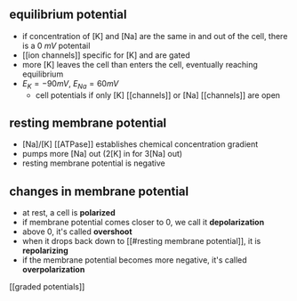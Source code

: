 ## equilibrium potential
- if concentration of [K] and [Na] are the same in and out of the cell, there is a 0 $mV$ potentail
- [[ion channels]] specific for [K] and are gated
- more [K] leaves the cell than enters the cell, eventually reaching equilibrium
- $E_K = -90 mV$, $E_{Na} = 60mV$
	- cell potentials if only \[K\] [[channels]] or \[Na\] [[channels]] are open
	
## resting membrane potential
- \[Na\]/\[K\] [[ATPase]] establishes chemical concentration gradient
- pumps more \[Na\] out (2[K] in for 3[Na] out)
- resting membrane potential is negative

## changes in membrane potential
- at rest, a cell is **polarized**
- if membrane potential comes closer to $0$, we call it **depolarization**
- above $0$, it's called **overshoot**
- when it drops back down to [[#resting membrane potential]], it is **repolarizing**
- if the membrane potential becomes more negative, it's called **overpolarization**

[[graded potentials]]